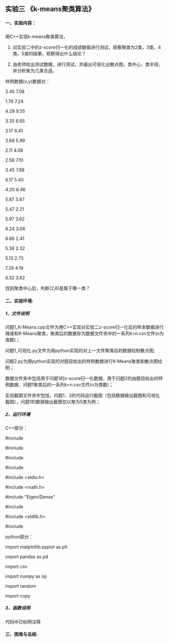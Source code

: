
## 实验三  《k-means聚类算法》
#### 一、实验内容：

##### 
用C++实现k-means聚类算法，

1. 对实验二中的z-score归一化的成绩数据进行测试，观察聚类为2类，3类，4类，5类的结果，观察得出什么结论？

2. 由老师给出测试数据，进行测试，并画出可视化出散点图，类中心，类半径，并分析聚为几类合适。

样例数据(x,y)数据对：

3.45	7.08

1.76	7.24

4.29	9.55

3.35	6.65

3.17	6.41

3.68	5.99

2.11	4.08

2.58	7.10

3.45	7.88

6.17	5.40

4.20	6.46

5.87	3.87

5.47	2.21

5.97	3.62

6.24	3.06

6.89	2.41

5.38	2.32

5.13	2.73

7.26	4.19

6.32	3.62

找到聚类中心后，判断(2,6)是属于哪一类？

#### 二、实验环境:

##### 1、文件说明

问题1_K-Means.cpp文件为用C++实现对实验二z-score归一化后的样本数据进行降维和K-Means聚类，聚类后的数据存为数据文件夹中的一系列k=n.csv文件(n为类数)；

问题1_可视化.py文件为用python实现的对上一文件聚类后的数据绘制散点图;

问题2.py为用python实现的对题目给出的样例数据进行K-Means聚类和散点图绘制；

数据文件夹中包括用于问题1的z-score归一化数据、用于问题2的由题目给出的样例数据、问题1聚类后的一系列k=n.csv文件(n为类数)；

实验截图文件夹中包括，问题1、2的代码运行截图（包括数据输出截图和可视化截图），问题1的数据输出截图仅以聚为5类为例；

##### 2、运行环境

C++部分：

#include <iostream>

#include <fstream>
  
#include <string>
  
#include <sstream>
  
#include <stdio.h>

#include <math.h>

#include "Eigen/Dense"

#include <vector>
  
#include <stdlib.h>

#include <random>
  
python部分：

import matplotlib.pyplot as plt

import pandas as pd

import csv

import numpy as np

import random

import copy

##### 3、函数说明

代码中已标明注释

#### 三、困难与总结:


